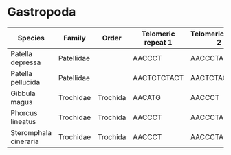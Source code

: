 # Gastropoda

| Species | Family | Order | Telomeric repeat 1 | Telomeric repeat 2 | Data type |
| -- | --- | --- | --- | --- | --- |
| Patella depressa | Patellidae |  | AACCCT | AACCCTAACCCT | pacbio |
| Patella pellucida | Patellidae |  | AACTCTCTACT | AACTCTACT | pacbio |
| Gibbula magus | Trochidae | Trochida | AACATG | AACCCT | pacbio |
| Phorcus lineatus | Trochidae | Trochida | AACCCT | AACCCTAACCCT | pacbio |
| Steromphala cineraria | Trochidae | Trochida | AACCCT | AACCCTAACCCT | pacbio |
